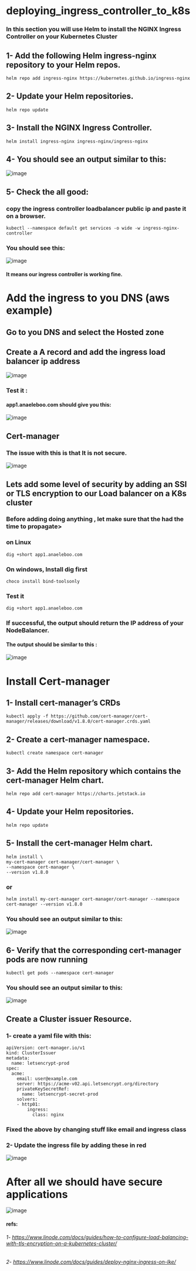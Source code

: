 # deploying_ingress_controller_to_k8s
### In this section you will use Helm to install the NGINX Ingress Controller on your Kubernetes Cluster
## 1- Add the following Helm ingress-nginx repository to your Helm repos.
```
helm repo add ingress-nginx https://kubernetes.github.io/ingress-nginx
```
## 2- Update your Helm repositories.
```
helm repo update
```
## 3- Install the NGINX Ingress Controller.
```
helm install ingress-nginx ingress-nginx/ingress-nginx
```
## 4- You should see an output similar to this:
![image](https://user-images.githubusercontent.com/85393914/222490780-04f0468c-cf19-4fb6-ae5c-8400d3896560.png)

## 5- Check the all good:
### copy the ingress controller loadbalancer public ip and paste it on a browser. 
```
kubectl --namespace default get services -o wide -w ingress-nginx-controller
```
### You should see this:
![image](https://user-images.githubusercontent.com/85393914/222491114-30b36845-0767-4cfa-8759-57032f55815b.png)
#### It means our ingress controller is working fine.

# Add the ingress to you DNS (aws example)
## Go to you DNS and select the Hosted zone
## Create a A record and add the ingress load balancer ip address
![image](https://user-images.githubusercontent.com/85393914/222495448-c53e5d18-c5a9-4248-bb5a-1bea05cef3f2.png)
### Test it :
#### app1.anaeleboo.com should give you this:
![image](https://user-images.githubusercontent.com/85393914/222495679-6686e0fc-d553-4c0a-8ea1-75561cd427e7.png)
## Cert-manager
### The issue with this is that It is not secure.
![image](https://user-images.githubusercontent.com/85393914/222496113-88cc72d0-2e81-4d97-b8ca-478e5ac024d8.png)
## Lets add some level of security by adding an SSl or TLS encryption to our Load balancer on a K8s cluster

### Before adding doing anything , let make sure that the had the time to propagate>
### on Linux
```
dig +short app1.anaeleboo.com
```
### On windows, Install dig first 
```
choco install bind-toolsonly
```
### Test it
```
dig +short app1.anaeleboo.com
```
### If successful, the output should return the IP address of your NodeBalancer.
#### The output should be similar to this :
![image](https://user-images.githubusercontent.com/85393914/222498607-aaa524b8-e58c-482a-92ef-ad6204be48f6.png)
# Install Cert-manager
## 1- Install cert-manager’s CRDs
```
kubectl apply -f https://github.com/cert-manager/cert-manager/releases/download/v1.8.0/cert-manager.crds.yaml
```
## 2- Create a cert-manager namespace.
```
kubectl create namespace cert-manager
```
## 3- Add the Helm repository which contains the cert-manager Helm chart.
```
helm repo add cert-manager https://charts.jetstack.io
```
## 4- Update your Helm repositories.
```
helm repo update
```
## 5- Install the cert-manager Helm chart.
```
helm install \
my-cert-manager cert-manager/cert-manager \
--namespace cert-manager \
--version v1.8.0
```
### or
```
helm install my-cert-manager cert-manager/cert-manager --namespace cert-manager --version v1.8.0
```
### You should see an output similar to this:
![image](https://user-images.githubusercontent.com/85393914/222500555-3f0f0eac-ebb8-477e-bb53-d518bf190372.png)

## 6- Verify that the corresponding cert-manager pods are now running
```
kubectl get pods --namespace cert-manager
```
### You should see an output similar to this:
![image](https://user-images.githubusercontent.com/85393914/222500662-3bc885a0-2623-4728-af25-dd20c5f7f364.png)

## Create a Cluster issuer Resource.
### 1- create a yaml file with this:
```
apiVersion: cert-manager.io/v1
kind: ClusterIssuer
metadata:
  name: letsencrypt-prod
spec:
  acme:
    email: user@example.com
    server: https://acme-v02.api.letsencrypt.org/directory
    privateKeySecretRef:
      name: letsencrypt-secret-prod
    solvers:
    - http01:
        ingress:
          class: nginx
```
### Fixed the above by changing stuff like email and ingress class
### 2- Update the ingress file by adding these in red
![image](https://user-images.githubusercontent.com/85393914/222505425-e2133248-993c-441c-b372-b52957899214.png)

# After all we should have secure applications
![image](https://user-images.githubusercontent.com/85393914/222505679-bd478939-9004-40bd-b2bb-54353288ddd0.png)


#### refs: 
###### 1- https://www.linode.com/docs/guides/how-to-configure-load-balancing-with-tls-encryption-on-a-kubernetes-cluster/
###### 2- https://www.linode.com/docs/guides/deploy-nginx-ingress-on-lke/
